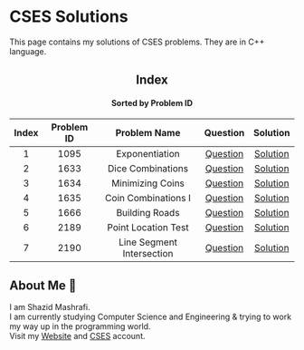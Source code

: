 # CSES Solutions

This page contains my solutions of CSES problems. They are in C++ language.  


<div align="center">

## Index 
#### Sorted by Problem ID 
|  Index  | Problem ID | Problem Name | Question | Solution |
| :-----: |  :--------: | :----------: | :------: | :------: |
| 1 | 1095 | Exponentiation | [Question](https://cses.fi/problemset/task/1095) | [Solution](https://github.com/ShazidMashrafi/Problem-Solving/tree/master/Online%20Judges/CSES/Codes/1095%20-%20Exponentiation)
| 2 | 1633 | Dice Combinations | [Question](https://cses.fi/problemset/task/1633) | [Solution](https://github.com/ShazidMashrafi/Problem-Solving/tree/master/Online%20Judges/CSES/Codes/1633%20-%20Dice%20Combinations)
| 3 | 1634 | Minimizing Coins | [Question](https://cses.fi/problemset/task/1634) | [Solution](https://github.com/ShazidMashrafi/Problem-Solving/tree/master/Online%20Judges/CSES/Codes/1634%20-%20Minimizing%20Coins)
| 4 | 1635 | Coin Combinations I | [Question](https://cses.fi/problemset/task/1635) | [Solution](https://github.com/ShazidMashrafi/Problem-Solving/tree/master/Online%20Judges/CSES/Codes/1635%20-%20Coin%20Combinations%20I)
| 5 | 1666 | Building Roads | [Question](https://cses.fi/problemset/task/1666) | [Solution](https://github.com/ShazidMashrafi/Problem-Solving/tree/master/Online%20Judges/CSES/Codes/1666%20-%20Building%20Roads)
| 6 | 2189 | Point Location Test | [Question](https://cses.fi/problemset/task/2189) | [Solution](https://github.com/ShazidMashrafi/Problem-Solving/tree/master/Online%20Judges/CSES/Codes/2189%20-%20Point%20Location%20Test)
| 7 | 2190 | Line Segment Intersection | [Question](https://cses.fi/problemset/task/2190) | [Solution](https://github.com/ShazidMashrafi/Problem-Solving/tree/master/Online%20Judges/CSES/Codes/2190%20-%20Line%20Segment%20Intersection)



</div>

## About Me :eyes:

I am Shazid Mashrafi.  
I am currently studying Computer Science and Engineering & trying to work my way up in the programming world.     
Visit my [Website](https://shazidmashrafi.com) and [CSES](https://cses.fi/user/238576) account.